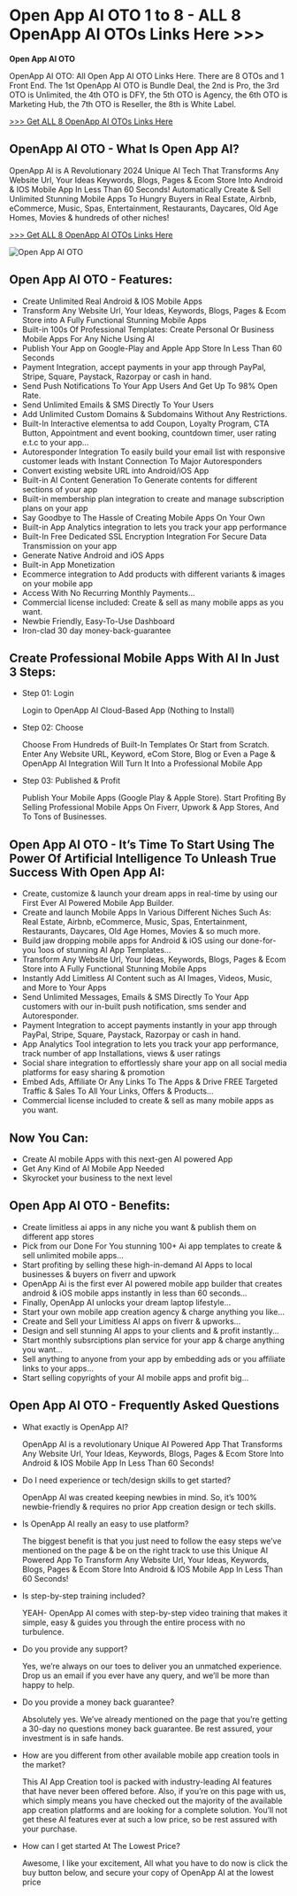 # Open App AI OTO 1 to 8 - ALL 8 OpenApp AI OTOs Links Here >>>

**Open App AI OTO**

OpenApp AI OTO: All Open App AI OTO Links Here. There are 8 OTOs and 1 Front End. The 1st OpenApp AI OTO is Bundle Deal, the 2nd is Pro, the 3rd OTO is Unlimited, the 4th OTO is DFY, the 5th OTO is Agency, the 6th OTO is Marketing Hub, the 7th OTO is Reseller, the 8th is White Label.

[>>> Get ALL 8 OpenApp AI OTOs Links Here](https://jvproducts.club/openapp-ai-oto/)

## OpenApp AI OTO - What Is Open App AI?

OpenApp AI is A Revolutionary 2024 Unique AI Tech That Transforms Any Website Url, Your Ideas Keywords, Blogs, Pages & Ecom Store Into Android & IOS Mobile App In Less Than 60 Seconds! Automatically Create & Sell Unlimited Stunning Mobile Apps To Hungry Buyers in Real Estate, Airbnb, eCommerce, Music, Spas, Entertainment, Restaurants, Daycares, Old Age Homes, Movies & hundreds of other niches!

[>>> Get ALL 8 OpenApp AI OTOs Links Here](https://jvproducts.club/openapp-ai-oto/)

![Open App AI OTO](https://github.com/user-attachments/assets/12c5632f-82ab-4a43-acd7-773e82af8cc1)

## Open App AI OTO - Features:

- Create Unlimited Real  Android & IOS Mobile Apps
- Transform Any Website Url, Your Ideas, Keywords, Blogs, Pages & Ecom Store into A Fully Functional Stunning Mobile Apps 
- Built-in 100s Of Professional Templates: Create Personal Or Business Mobile Apps For Any Niche Using Al 
- Publish Your App on Google-Play and Apple App Store In Less Than 60 Seconds 
- Payment Integration, accept payments in your app through PayPal, Stripe, Square, Paystack, Razorpay or cash in hand. 
- Send Push Notifications To Your App Users And Get Up To 98% Open Rate. 
- Send Unlimited Emails & SMS Directly To Your Users 
- Add Unlimited Custom Domains & Subdomains Without Any Restrictions. 
- Built-In Interactive elementsa to add Coupon, Loyalty Program, CTA Button, Appointment and event booking, countdown timer, user rating e.t.c to your app... 
- Autoresponder Integration To easily build your email list with responsive customer leads with Instant Connection To Major Autoresponders
- Convert existing website URL into Android/iOS App
- Built-in Al Content Generation To Generate contents for different sections of your app 
- Built-in membership plan integration to create and manage subscription plans on your app 
- Say Goodbye to The Hassle of Creating Mobile Apps On Your Own 
- Built-in App Analytics integration to lets you track your app performance 
- Built-In Free Dedicated SSL Encryption Integration For Secure Data Transmission on your app 
- Generate Native Android and iOS Apps 
- Built-in App Monetization 
- Ecommerce integration to Add products with different variants & images on your mobile app 
- Access With No Recurring Monthly Payments... 
- Commercial license included: Create & sell as many mobile apps as you want. 
- Newbie Friendly, Easy-To-Use Dashboard 
- Iron-clad 30 day money-back-guarantee

## Create Professional Mobile Apps With AI In Just 3 Steps:

- Step 01: Login

  Login to OpenApp AI Cloud-Based App (Nothing to Install)

- Step 02: Choose

  Choose From Hundreds of Built-In Templates Or Start from Scratch. Enter Any Website URL, Keyword, eCom Store, Blog or Even a Page & OpenApp AI Integration Will Turn It Into a Professional Mobile App

- Step 03: Published & Profit

  Publish Your Mobile Apps (Google Play & Apple Store). Start Profiting By Selling Professional Mobile Apps On Fiverr, Upwork & App Stores, And To Tons of Businesses.

## Open App AI OTO - It’s Time To Start Using The Power Of Artificial Intelligence To Unleash True Success With Open App AI:

- Create, customize & launch your dream apps in real-time by using our First Ever AI Powered Mobile App Builder.
- Create and launch Mobile Apps In Various Different Niches Such As: Real Estate, Airbnb, eCommerce, Music, Spas, Entertainment, Restaurants, Daycares, Old Age Homes, Movies & so much more.
- Build jaw dropping mobile apps for Android & iOS using our done-for-you 1oos of stunning AI App Templates…
- Transform Any Website Url, Your Ideas, Keywords, Blogs, Pages & Ecom Store into A Fully Functional Stunning Mobile Apps
- Instantly Add Limitless AI Content such as AI Images, Videos, Music, and More to Your Apps
- Send Unlimited Messages, Emails & SMS Directly To Your App customers with our in-built push notification, sms sender and Autoresponder.
- Payment Integration to accept payments instantly in your app through PayPal, Stripe, Square, Paystack, Razorpay or cash in hand.
- App Analytics Tool integration to lets you track your app performance, track number of app Installations, views & user ratings
- Social share integration to effortlessly share your app on all social media platforms for easy sharing & promotion 
- Embed Ads, Affiliate Or Any Links To The Apps & Drive FREE Targeted Traffic & Sales To All Your Links, Offers & Products…
- Commercial license included to create & sell as many mobile apps as you want.

## Now You Can:

- Create AI mobile Apps with this next-gen AI powered App
- Get Any Kind of AI Mobile App Needed
- Skyrocket your business to the next level

## Open App AI OTO - Benefits:

- Create limitless ai apps in any niche you want & publish them on different app stores
- Pick from our Done For You stunning 100+ Ai app templates to create & sell unlimited mobile apps…
- Start profiting by selling these high-in-demand AI Apps to local businesses & buyers on fiverr and upwork
- OpenApp Ai is the first ever AI powered mobile app builder that creates android & iOS mobile apps instantly in less than 60 seconds…
- Finally, OpenApp AI unlocks your dream laptop lifestyle...
- Start your own mobile app creation agency & charge anything you like...
- Create and Sell your Limitless AI apps on fiverr & upworks...
- Design and sell stunning AI apps to your clients and & profit instantly...
- Start monthly subsrciptions plan service for your app & charge anything you want...
- Sell anything to anyone from your app by embedding ads or you affiliate links to your apps...
- Start selling copyrights of your AI mobile apps and profit big...

## Open App AI OTO - Frequently Asked Questions

- What exactly is OpenApp AI?

  OpenApp AI is a revolutionary Unique AI Powered App That Transforms Any Website Url, Your Ideas, Keywords, Blogs, Pages & Ecom Store Into Android & IOS Mobile App In Less Than 60 Seconds!

- Do I need experience or tech/design skills to get started?

  OpenApp AI was created keeping newbies in mind. So, it’s 100% newbie-friendly & requires no prior App creation design or tech skills.

- Is OpenApp AI really an easy to use platform?

  The biggest benefit is that you just need to follow the easy steps we’ve mentioned on the page & be on the right track to use this Unique AI Powered App To Transform Any Website Url, Your Ideas, Keywords, Blogs, Pages & Ecom Store Into Android & IOS Mobile App In Less Than 60 Seconds!

- Is step-by-step training included?

  YEAH- OpenApp AI comes with step-by-step video training that makes it simple, easy & guides you through the entire process with no turbulence.

- Do you provide any support?

  Yes, we’re always on our toes to deliver you an unmatched experience. Drop us an email if you ever have any query, and we’ll be more than happy to help.

- Do you provide a money back guarantee?

  Absolutely yes. We’ve already mentioned on the page that you’re getting a 30-day no questions money back guarantee. Be rest assured, your investment is in safe hands.

- How are you different from other available mobile app creation tools in the market?

  This AI App Creation tool is packed with industry-leading AI features that have never been offered before. Also, if you’re on this page with us, which simply means you have checked out the majority of the available app creation platforms and are looking for a complete solution. You’ll not get these AI features ever at such a low price, so be rest assured with your purchase.

- How can I get started At The Lowest Price?

  Awesome, I like your excitement, All what you have to do now is click the buy button below, and secure your copy of OpenApp AI at the lowest price
